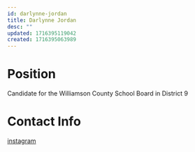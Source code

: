 ```yaml
---
id: darlynne-jordan
title: Darlynne Jordan
desc: ""
updated: 1716395119042
created: 1716395063989
---
```


# Position

Candidate for the Williamson County School Board in District 9

# Contact Info

[instagram](https://www.instagram.com/darlynnejordan4wcs/)
